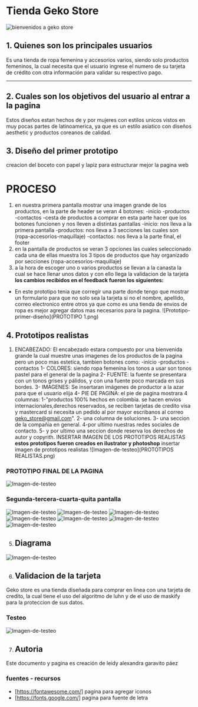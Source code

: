# Tienda Geko Store
![bienvenidos a geko store](logo-geko.png)

## 1. Quienes son los principales usuarios
Es una tienda de ropa femenina y accesorios varios, siendo solo productos femeninos, la cual necesita que el usuario ingrese el numero de su tarjeta de crédito con otra información para validar su respectivo pago.

***

## 2. Cuales son los objetivos del usuario al entrar a la pagina
Estos diseños estan hechos de y por mujeres con estilos unicos vistos en muy pocas partes de latinoamerica, ya que es un estilo asiatico con diseños aesthetic y productos coreanos de calidad.
## 3. Diseño del primer prototipo
creacion del boceto con papel y lapiz para estructurar mejor la pagina web
# PROCESO
1. en nuestra primera pantalla mostrar una imagen grande de los productos, en la
   parte de header se veran 4 botones:
   -inicio
   -productos
   -contactos
   -cesta de productos a comprar
   en esta parte hacer que los botones funcionen y nos lleven a distintas pantallas
   -inicio: nos lleva a la primera pantalla
   -productos: nos lleva a 3 secciones las cuales son (ropa-accesorios-maquillaje)
   -contactos: nos lleva a la parte final, el footer
2. en la pantalla de productos se veran 3 opciones las cuales seleccionado cada una
   de ellas muestra los 3 tipos de productos que hay organizado por secciones (ropa-accesorios-maquillaje)
3. a la hora de escoger uno o varios productos se llevan a la canasta la cual se
   hace llenar unos datos y con ello llega la validacion de la tarjeta
__los cambios recibidos en el feedback fueron los siguientes:__
* En este prototipo tenia que corregir una parte donde tengo que mostrar un formulario
  para que no solo sea la tarjeta si no el nombre, apellido, correo electronico
  entre otros ya que como es una tienda de envios de ropa es mejor agregar datos mas
  necesarios para la pagina.
![Prototipo-primer-diseño](PROTOTIPO 1.png)

## 4. Prototipos realistas
1. ENCABEZADO: El encabezado estara compuesto por una bienvenida grande la cual
   muestre unas imagenes de los productos de la pagina pero un poco mas estetica, tambien botones como:
   -inicio
   -productos
   -contactos
1- COLORES: siendo ropa femenina los tonos a usar son tonos pastel para el
   general de  la pagina
2- FUENTE: la fuente se presentara con un tonos grises y pálidos, y con una fuente
   poco marcada en sus bordes.
3- IMAGENES: Se insertaran imágenes de productor a la azar para que el usuario elija
4- PIE DE PAGINA: el pie de pagina mostrara 4 columnas:
   1-"productos 100% hechos en colombia. se hacen envios internacionales,derechos reservados, se reciben tarjetas de credito visa y mastercard si necesita un pedido al por mayor escribanos al correo geko_store@gmail.com".
   2- una columna de soluciones.
   3- una seccion de la compañia en general.
   4-por ultimo nuestras redes sociales de contacto.
5- y por ultimo una seccion donde reserva los derechos de autor y copyrith.
INSERTAR IMAGEN DE LOS PROTOTIPOS REALISTAS
__estos prototipos fueron creados en ilustrator y photoshop__
insertar imagen de prototipos realistas
![Imagen-de-testeo](PROTOTIPOS REALISTAS.png)

### PROTOTIPO FINAL DE LA PAGINA

![Imagen-de-testeo](pantalla-pagina-final)

### Segunda-tercera-cuarta-quita pantalla
![Imagen-de-testeo](Pantalla-final-ropa.png)
![Imagen-de-testeo](Pantalla-final-accesorios.png)
![Imagen-de-testeo](Pantalla-final-maquillaje.png)
![Imagen-de-testeo](pantalla-formulario.png)
![Imagen-de-testeo](pantalla-pagina-valida.png)
![Imagen-de-testeo](pantalla-pagina-novalida.png)
![Imagen-de-testeo](Pantalla-final-footer.png)


5. ## Diagrama
![Imagen-de-testeo](_diagram.jpeg)

6. ## Validacion de la tarjeta
Geko store es una tienda diseñada para comprar en linea con una tarjeta de credito, la cual tiene el uso del algoritmo de luhn y de el uso de maskify para la proteccion de sus datos.


### Testeo
![Imagen-de-testeo](testeo.png)

7. ## Autoria
Este documento y pagina es creación de leidy alexandra garavito páez
### fuentes - recursos
* [https://fontawesome.com/] pagina para agregar iconos
* [https://fonts.google.com/] pagina para fuente de letra
